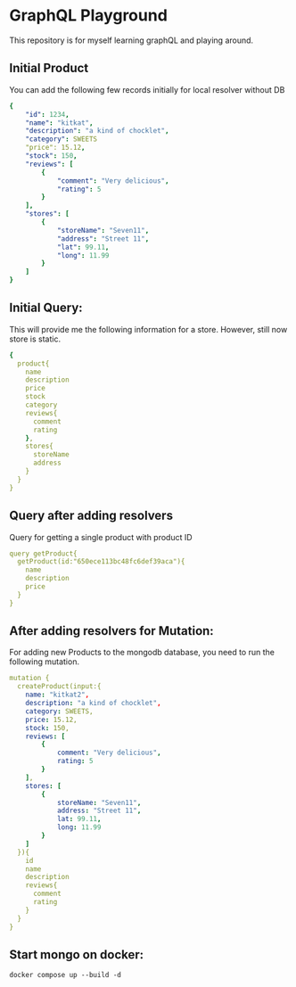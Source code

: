 # GraphQL Playground
This repository is for myself learning graphQL and playing around.

## Initial Product
You can add the following few records initially for local resolver without DB
```yml
{
    "id": 1234,
    "name": "kitkat",
    "description": "a kind of chocklet",
    "category": SWEETS
    "price": 15.12,
    "stock": 150,
    "reviews": [
        {
            "comment": "Very delicious",
            "rating": 5
        }
    ],
    "stores": [
        {
            "storeName": "Seven11",
            "address": "Street 11",
            "lat": 99.11,
            "long": 11.99
        }
    ]
}
```

## Initial Query:

This will provide me the following information for a store. However, still now store is static.

```yml
{
  product{
    name
    description
    price
    stock
    category
    reviews{
      comment
      rating
    },
    stores{
      storeName
      address
    }
  }
}
```

## Query after adding resolvers
Query for getting a single product with product ID

```yml
query getProduct{
  getProduct(id:"650ece113bc48fc6def39aca"){
    name
    description
    price
  }
}
```

## After adding resolvers for Mutation:
For adding new Products to the mongodb database, you need to run the following mutation.

```yml
mutation {
  createProduct(input:{
    name: "kitkat2",
    description: "a kind of chocklet",
    category: SWEETS,
    price: 15.12,
    stock: 150,
    reviews: [
        {
            comment: "Very delicious",
            rating: 5
        }
    ],
    stores: [
        {
            storeName: "Seven11",
            address: "Street 11",
            lat: 99.11,
            long: 11.99
        }
    ]
  }){
    id
    name
    description
    reviews{
      comment
      rating
    }
  }
}
```

## Start mongo on docker:

`docker compose up --build -d`